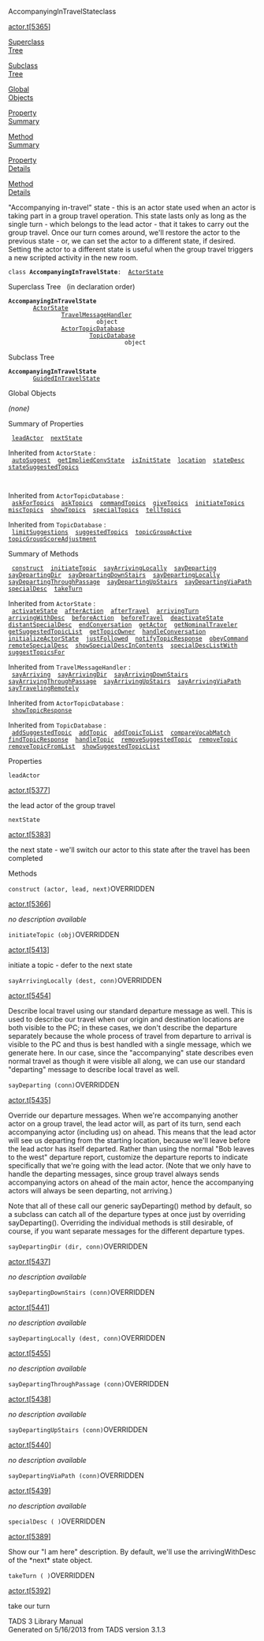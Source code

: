 ---
---
<span class="title">AccompanyingInTravelState</span><span class="type">class</span>

[actor.t](../file/actor.t.html)\[[5365](../source/actor.t.html#5365)\]

[Superclass  
Tree](#_SuperClassTree_)

[Subclass  
Tree](#_SubClassTree_)

[Global  
Objects](#_ObjectSummary_)

[Property  
Summary](#_PropSummary_)

[Method  
Summary](#_MethodSummary_)

[Property  
Details](#_Properties_)

[Method  
Details](#_Methods_)

<div class="fdesc">

"Accompanying in-travel" state - this is an actor state used when an
actor is taking part in a group travel operation. This state lasts only
as long as the single turn - which belongs to the lead actor - that it
takes to carry out the group travel. Once our turn comes around, we'll
restore the actor to the previous state - or, we can set the actor to a
different state, if desired. Setting the actor to a different state is
useful when the group travel triggers a new scripted activity in the new
room.

`class `**`AccompanyingInTravelState`**` :   `[`ActorState`](../object/ActorState.html)

</div>

<span id="_SuperClassTree_"></span>

<div class="mjhd">

<span class="hdln">Superclass Tree</span>   (in declaration order)

</div>

**`AccompanyingInTravelState`**  
`         `[`ActorState`](../object/ActorState.html)  
`                 `[`TravelMessageHandler`](../object/TravelMessageHandler.html)  
`                         object`  
`                 `[`ActorTopicDatabase`](../object/ActorTopicDatabase.html)  
`                         `[`TopicDatabase`](../object/TopicDatabase.html)  
`                                 object`  
<span id="_SubClassTree_"></span>

<div class="mjhd">

<span class="hdln">Subclass Tree</span>  

</div>

**`AccompanyingInTravelState`**  
`         `[`GuidedInTravelState`](../object/GuidedInTravelState.html)  
<span id="_ObjectSummary_"></span>

<div class="mjhd">

<span class="hdln">Global Objects</span>  

</div>

*(none)* <span id="_PropSummary_"></span>

<div class="mjhd">

<span class="hdln">Summary of Properties</span>  

</div>

` `[`leadActor`](#leadActor)`  `[`nextState`](#nextState)`  `

Inherited from `ActorState` :  
` `[`autoSuggest`](../object/ActorState.html#autoSuggest)`  `[`getImpliedConvState`](../object/ActorState.html#getImpliedConvState)`  `[`isInitState`](../object/ActorState.html#isInitState)`  `[`location`](../object/ActorState.html#location)`  `[`stateDesc`](../object/ActorState.html#stateDesc)`  `[`stateSuggestedTopics`](../object/ActorState.html#stateSuggestedTopics)`  `

` `

Inherited from `ActorTopicDatabase` :  
` `[`askForTopics`](../object/ActorTopicDatabase.html#askForTopics)`  `[`askTopics`](../object/ActorTopicDatabase.html#askTopics)`  `[`commandTopics`](../object/ActorTopicDatabase.html#commandTopics)`  `[`giveTopics`](../object/ActorTopicDatabase.html#giveTopics)`  `[`initiateTopics`](../object/ActorTopicDatabase.html#initiateTopics)`  `[`miscTopics`](../object/ActorTopicDatabase.html#miscTopics)`  `[`showTopics`](../object/ActorTopicDatabase.html#showTopics)`  `[`specialTopics`](../object/ActorTopicDatabase.html#specialTopics)`  `[`tellTopics`](../object/ActorTopicDatabase.html#tellTopics)`  `

Inherited from `TopicDatabase` :  
` `[`limitSuggestions`](../object/TopicDatabase.html#limitSuggestions)`  `[`suggestedTopics`](../object/TopicDatabase.html#suggestedTopics)`  `[`topicGroupActive`](../object/TopicDatabase.html#topicGroupActive)`  `[`topicGroupScoreAdjustment`](../object/TopicDatabase.html#topicGroupScoreAdjustment)`  `

<span id="_MethodSummary_"></span>

<div class="mjhd">

<span class="hdln">Summary of Methods</span>  

</div>

` `[`construct`](#construct)`  `[`initiateTopic`](#initiateTopic)`  `[`sayArrivingLocally`](#sayArrivingLocally)`  `[`sayDeparting`](#sayDeparting)`  `[`sayDepartingDir`](#sayDepartingDir)`  `[`sayDepartingDownStairs`](#sayDepartingDownStairs)`  `[`sayDepartingLocally`](#sayDepartingLocally)`  `[`sayDepartingThroughPassage`](#sayDepartingThroughPassage)`  `[`sayDepartingUpStairs`](#sayDepartingUpStairs)`  `[`sayDepartingViaPath`](#sayDepartingViaPath)`  `[`specialDesc`](#specialDesc)`  `[`takeTurn`](#takeTurn)`  `

Inherited from `ActorState` :  
` `[`activateState`](../object/ActorState.html#activateState)`  `[`afterAction`](../object/ActorState.html#afterAction)`  `[`afterTravel`](../object/ActorState.html#afterTravel)`  `[`arrivingTurn`](../object/ActorState.html#arrivingTurn)`  `[`arrivingWithDesc`](../object/ActorState.html#arrivingWithDesc)`  `[`beforeAction`](../object/ActorState.html#beforeAction)`  `[`beforeTravel`](../object/ActorState.html#beforeTravel)`  `[`deactivateState`](../object/ActorState.html#deactivateState)`  `[`distantSpecialDesc`](../object/ActorState.html#distantSpecialDesc)`  `[`endConversation`](../object/ActorState.html#endConversation)`  `[`getActor`](../object/ActorState.html#getActor)`  `[`getNominalTraveler`](../object/ActorState.html#getNominalTraveler)`  `[`getSuggestedTopicList`](../object/ActorState.html#getSuggestedTopicList)`  `[`getTopicOwner`](../object/ActorState.html#getTopicOwner)`  `[`handleConversation`](../object/ActorState.html#handleConversation)`  `[`initializeActorState`](../object/ActorState.html#initializeActorState)`  `[`justFollowed`](../object/ActorState.html#justFollowed)`  `[`notifyTopicResponse`](../object/ActorState.html#notifyTopicResponse)`  `[`obeyCommand`](../object/ActorState.html#obeyCommand)`  `[`remoteSpecialDesc`](../object/ActorState.html#remoteSpecialDesc)`  `[`showSpecialDescInContents`](../object/ActorState.html#showSpecialDescInContents)`  `[`specialDescListWith`](../object/ActorState.html#specialDescListWith)`  `[`suggestTopicsFor`](../object/ActorState.html#suggestTopicsFor)`  `

Inherited from `TravelMessageHandler` :  
` `[`sayArriving`](../object/TravelMessageHandler.html#sayArriving)`  `[`sayArrivingDir`](../object/TravelMessageHandler.html#sayArrivingDir)`  `[`sayArrivingDownStairs`](../object/TravelMessageHandler.html#sayArrivingDownStairs)`  `[`sayArrivingThroughPassage`](../object/TravelMessageHandler.html#sayArrivingThroughPassage)`  `[`sayArrivingUpStairs`](../object/TravelMessageHandler.html#sayArrivingUpStairs)`  `[`sayArrivingViaPath`](../object/TravelMessageHandler.html#sayArrivingViaPath)`  `[`sayTravelingRemotely`](../object/TravelMessageHandler.html#sayTravelingRemotely)`  `

Inherited from `ActorTopicDatabase` :  
` `[`showTopicResponse`](../object/ActorTopicDatabase.html#showTopicResponse)`  `

Inherited from `TopicDatabase` :  
` `[`addSuggestedTopic`](../object/TopicDatabase.html#addSuggestedTopic)`  `[`addTopic`](../object/TopicDatabase.html#addTopic)`  `[`addTopicToList`](../object/TopicDatabase.html#addTopicToList)`  `[`compareVocabMatch`](../object/TopicDatabase.html#compareVocabMatch)`  `[`findTopicResponse`](../object/TopicDatabase.html#findTopicResponse)`  `[`handleTopic`](../object/TopicDatabase.html#handleTopic)`  `[`removeSuggestedTopic`](../object/TopicDatabase.html#removeSuggestedTopic)`  `[`removeTopic`](../object/TopicDatabase.html#removeTopic)`  `[`removeTopicFromList`](../object/TopicDatabase.html#removeTopicFromList)`  `[`showSuggestedTopicList`](../object/TopicDatabase.html#showSuggestedTopicList)`  `

<span id="_Properties_"></span>

<div class="mjhd">

<span class="hdln">Properties</span>  

</div>

<span id="leadActor"></span>

`leadActor`

[actor.t](../file/actor.t.html)\[[5377](../source/actor.t.html#5377)\]

<div class="desc">

the lead actor of the group travel

</div>

<span id="nextState"></span>

`nextState`

[actor.t](../file/actor.t.html)\[[5383](../source/actor.t.html#5383)\]

<div class="desc">

the next state - we'll switch our actor to this state after the travel
has been completed

</div>

<span id="_Methods_"></span>

<div class="mjhd">

<span class="hdln">Methods</span>  

</div>

<span id="construct"></span>

`construct (actor, lead, next)`<span class="rem">OVERRIDDEN</span>

[actor.t](../file/actor.t.html)\[[5366](../source/actor.t.html#5366)\]

<div class="desc">

*no description available*

</div>

<span id="initiateTopic"></span>

`initiateTopic (obj)`<span class="rem">OVERRIDDEN</span>

[actor.t](../file/actor.t.html)\[[5413](../source/actor.t.html#5413)\]

<div class="desc">

initiate a topic - defer to the next state

</div>

<span id="sayArrivingLocally"></span>

`sayArrivingLocally (dest, conn)`<span class="rem">OVERRIDDEN</span>

[actor.t](../file/actor.t.html)\[[5454](../source/actor.t.html#5454)\]

<div class="desc">

Describe local travel using our standard departure message as well. This
is used to describe our travel when our origin and destination locations
are both visible to the PC; in these cases, we don't describe the
departure separately because the whole process of travel from departure
to arrival is visible to the PC and thus is best handled with a single
message, which we generate here. In our case, since the "accompanying"
state describes even normal travel as though it were visible all along,
we can use our standard "departing" message to describe local travel as
well.

</div>

<span id="sayDeparting"></span>

`sayDeparting (conn)`<span class="rem">OVERRIDDEN</span>

[actor.t](../file/actor.t.html)\[[5435](../source/actor.t.html#5435)\]

<div class="desc">

Override our departure messages. When we're accompanying another actor
on a group travel, the lead actor will, as part of its turn, send each
accompanying actor (including us) on ahead. This means that the lead
actor will see us departing from the starting location, because we'll
leave before the lead actor has itself departed. Rather than using the
normal "Bob leaves to the west" departure report, customize the
departure reports to indicate specifically that we're going with the
lead actor. (Note that we only have to handle the departing messages,
since group travel always sends accompanying actors on ahead of the main
actor, hence the accompanying actors will always be seen departing, not
arriving.)

Note that all of these call our generic sayDeparting() method by
default, so a subclass can catch all of the departure types at once just
by overriding sayDeparting(). Overriding the individual methods is still
desirable, of course, if you want separate messages for the different
departure types.

</div>

<span id="sayDepartingDir"></span>

`sayDepartingDir (dir, conn)`<span class="rem">OVERRIDDEN</span>

[actor.t](../file/actor.t.html)\[[5437](../source/actor.t.html#5437)\]

<div class="desc">

*no description available*

</div>

<span id="sayDepartingDownStairs"></span>

`sayDepartingDownStairs (conn)`<span class="rem">OVERRIDDEN</span>

[actor.t](../file/actor.t.html)\[[5441](../source/actor.t.html#5441)\]

<div class="desc">

*no description available*

</div>

<span id="sayDepartingLocally"></span>

`sayDepartingLocally (dest, conn)`<span class="rem">OVERRIDDEN</span>

[actor.t](../file/actor.t.html)\[[5455](../source/actor.t.html#5455)\]

<div class="desc">

*no description available*

</div>

<span id="sayDepartingThroughPassage"></span>

`sayDepartingThroughPassage (conn)`<span class="rem">OVERRIDDEN</span>

[actor.t](../file/actor.t.html)\[[5438](../source/actor.t.html#5438)\]

<div class="desc">

*no description available*

</div>

<span id="sayDepartingUpStairs"></span>

`sayDepartingUpStairs (conn)`<span class="rem">OVERRIDDEN</span>

[actor.t](../file/actor.t.html)\[[5440](../source/actor.t.html#5440)\]

<div class="desc">

*no description available*

</div>

<span id="sayDepartingViaPath"></span>

`sayDepartingViaPath (conn)`<span class="rem">OVERRIDDEN</span>

[actor.t](../file/actor.t.html)\[[5439](../source/actor.t.html#5439)\]

<div class="desc">

*no description available*

</div>

<span id="specialDesc"></span>

`specialDesc ( )`<span class="rem">OVERRIDDEN</span>

[actor.t](../file/actor.t.html)\[[5389](../source/actor.t.html#5389)\]

<div class="desc">

Show our "I am here" description. By default, we'll use the
arrivingWithDesc of the \*next\* state object.

</div>

<span id="takeTurn"></span>

`takeTurn ( )`<span class="rem">OVERRIDDEN</span>

[actor.t](../file/actor.t.html)\[[5392](../source/actor.t.html#5392)\]

<div class="desc">

take our turn

</div>

<div class="ftr">

TADS 3 Library Manual  
Generated on 5/16/2013 from TADS version 3.1.3

</div>
